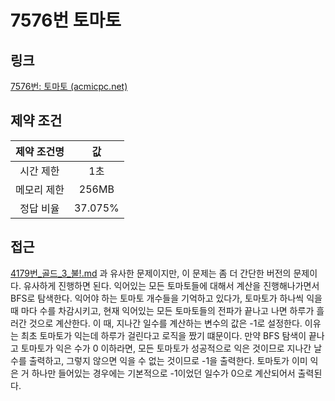 # 7576번 토마토

## 링크

[7576번: 토마토 (acmicpc.net)](https://www.acmicpc.net/problem/7576)

## 제약 조건

| 제약 조건명 |   값    |
| :---------: | :-----: |
|  시간 제한  |   1초   |
| 메모리 제한 |  256MB  |
|  정답 비율  | 37.075% |

## 접근

 [4179번_골드_3_불!.md](4179번_골드_3_불!.md) 과 유사한 문제이지만, 이 문제는 좀 더 간단한 버전의 문제이다. 유사하게 진행하면 된다. 익어있는 모든 토마토들에 대해서 계산을 진행해나가면서 BFS로 탐색한다. 익어야 하는 토마토 개수들을 기억하고 있다가, 토마토가 하나씩 익을 때 마다 수를 차감시키고, 현재 익어있는 모든 토마토들의 전파가 끝나고 나면 하루가 흘러간 것으로 계산한다. 이 때, 지나간 일수를 계산하는 변수의 값은 -1로 설정한다. 이유는 최초 토마토가 익는데 하루가 걸린다고 로직을 짰기 떄문이다. 만약 BFS 탐색이 끝나고 토마토가 익은 수가 0 이하라면, 모든 토마토가 성공적으로 익은 것이므로 지나간 날 수를 출력하고, 그렇지 않으면 익을 수 없는 것이므로 -1을 출력한다. 토마토가 이미 익은 거 하나만 들어있는 경우에는 기본적으로 -1이었던 일수가 0으로 계산되어서 출력된다.
